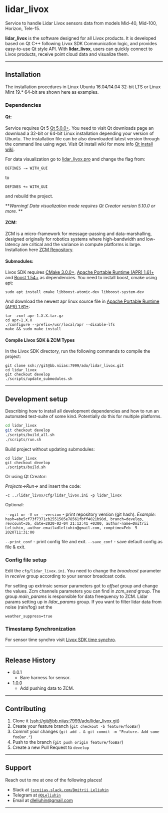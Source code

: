 # lidar_livox
Service to handle Lidar Livox sensors data from models Mid-40, Mid-100, Horizon, Tele-15.

**lidar_livox** is the software designed for all Livox products. It is developed based on Qt C++ following Livox SDK Communication logic, and provides easy-to-use Qt style API. With **lidar_livox**, users can quickly connect to Livox products, receive point cloud data and visualize them.

---

## Installation

The installation procedures in Linux Ubuntu 16.04/14.04 32-bit LTS or Linux Mint 19.* 64-bit are shown here as examples.

### Dependencies

#### Qt:

Service requires Qt 5 [Qt 5.0.0+](https://www.qt.io/download-open-source#section-2). You need to visit Qt downloads page an download a 32-bit or 64-bit Linux installation depending your version of Ubuntu. The installation file can be also downloaded latest version through the command line using wget. Visit Qt install wiki for more info [Qt install wiki](https://wiki.qt.io/Install_Qt_5_on_Ubuntu).

For data visualization go to [lidar_livox.pro](http://bb.niias/projects/ADO/repos/lidar_livox/browse/lidar_livox.pro?at=refs%2Fheads%2Fdevelop) and change the flag from:
```
DEFINES -= WITH_GUI
```
to
```
DEFINES += WITH_GUI
```
and rebuild the project.

***Warning! Data visualization mode requires Qt Creator version 5.10.0 or more.* **

#### ZCM:

ZCM is a micro-framework for message-passing and data-marshalling, designed originally for robotics systems where high-bandwidth and low-latency are critical and the variance in compute platforms is large. Installation here [ZCM Repository](https://github.com/ZeroCM/zcm).

#### Submodules:

Livox SDK requires [CMake 3.0.0+](https://cmake.org/), [Apache Portable Runtime (APR) 1.61+](http://apr.apache.org/) and [Boost 1.54+](https://www.boost.org/) as dependencies. You need to install boost, cmake using apt:
```
sudo apt install cmake libboost-atomic-dev libboost-system-dev
```
And download the newest apr linux source file in [Apache Portable Runtime (APR) 1.61+](http://apr.apache.org/):
```
tar -zxvf apr-1.X.X.tar.gz
cd apr-1.X.X
./configure --prefix=/usr/local/apr --disable-lfs
make && sudo make install
```
#### Compile Livox SDK & ZCM Types
In the Livox SDK directory, run the following commands to compile the project:
```
git clone ssh://git@bb.niias:7999/ado/lidar_livox.git
cd lidar_livox
git checkout develop
./scripts/update_submodules.sh
```

---

## Development setup

Describing how to install all development dependencies and how to run an automated test-suite of some kind. Potentially do this for multiple platforms.

```sh
cd lidar_livox
git checkout develop
./scripts/build_all.sh
./scripts/run.sh
```
Build project without updating submodules:
```
cd lidar_livox
git checkout develop
./scripts/build.sh
```

Or using Qt Creator:

*Projects->Run->* and insert the code:
```
-c ../lidar_livox/cfg/lidar_livox.ini -p lidar_livox
```

Optional:

```--vgit or -V or --version``` - print repository version (git hash).
*Example:* ```hash=abe5cf73f7371cb2551505e78561fbff4021b98d, branch=develop, revcount=36, date=2020-02-04 21:12:41 +0300, author-name=Dmitrii Leliuhin, author-email=dleliuhin@gmail.com, comptime=Feb  5 2020T11:31:00```

```--print_conf``` - print config file and exit.
```--save_conf``` - save default config as file & exit.

### Config file setup

Edit the ```cfg/lidar_livox.ini```. You need to change the *broadcast* parameter in *receive* group according to your sensor broadcast code.

For setting up extrinsic sensor parameters got to *offset* group and change the values. 
Zcm channels parameters you can find in *zcm_send* group.
The group *main_params* is responsible for data freequency to ZCM.
Lidar params setting up in *lidar_params* group. If you want to filter lidar data from noise (rain/fog) set the
```
weather_suppress=true
```

### Timestamp Synchronization
For sensor time synchro visit [Livox SDK time synchro](https://github.com/Livox-SDK/Livox-SDK/wiki/Timestamp-Synchronization).

---

## Release History

* 0.0.1
    * Bare harness for sensor.
* 1.0.0
    * Add pushing data to ZCM.

---
    
## Contributing

1. Clone it (<ssh://git@bb.niias:7999/ado/lidar_livox.git>)
2. Create your feature branch (`git checkout -b feature/fooBar`)
3. Commit your changes (`git add . & git commit -m "Feature. Add some fooBar."`)
4. Push to the branch (`git push origin feature/fooBar`)
5. Create a new Pull Request to `develop`

---

## Support

Reach out to me at one of the following places!

- Slack at <a href="http://jscniias.slack.com" target="_blank">`jscniias.slack.com/Dmitrii Leliuhin`</a>
- Telegram at <a href="http://https://telegram.org" target="_blank">`@DLeliuhin`</a>
- Email at dleliuhin@gmail.com
---
